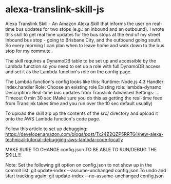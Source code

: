 # alexa-translink-skill-js
Alexa Translink Skill - An Amazon Alexa Skill that informs the user on real-time bus updates for two stops (e.g.: an inbound and an outbound).
I wrote this skill to get real time updates for the bus stops at the end of my street Inbound bus stop - going to Brisbane City, and the outbound going south.
So every morning I can plan when to leave home and walk down to the bus stop for my commute. 

The skill requires a DynamoDB table to be set up and accessible by the Lambda function so you need to set up a role with full DynamoDB access and set
it as the Lambda function's role on the config page.

The Lambda function's config looks like this:
Runtime:        Node.js 4.3
Handler:        index.handler
Role:           Choose an existing role
Existing role:  lambda-dynamo
Description:    Real-time bus updates from Translink
Advanced Settings:
... Timeout 0 min 30 sec (Make sure you do this as getting the real-time feed from Translink takes time and you run over the 10 sec default usually)

To upload the skill zip up the contents of the src/ directory and upload it onto the AWS Lambda function's code page.

Follow this article to set up debugging:
https://developer.amazon.com/blogs/post/Tx24Z2QZP5RRTG1/new-alexa-technical-tutorial-debugging-aws-lambda-code-locally

MAKE SURE TO CHANGE config.json TO BE ABLE TO RUN/DEBUG THE SKILL!!!

Note: Set the following git option on config.json to not show up in the commit list:
git update-index --assume-unchanged config.json
To undo and start tracking again:
git update-index --no-assume-unchanged config.json
